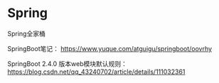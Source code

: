 # Spring
Spring全家桶

SpringBoot笔记： https://www.yuque.com/atguigu/springboot/oovrhy

SpringBoot 2.4.0 版本web模块默认规则： https://blog.csdn.net/qq_43240702/article/details/111032361